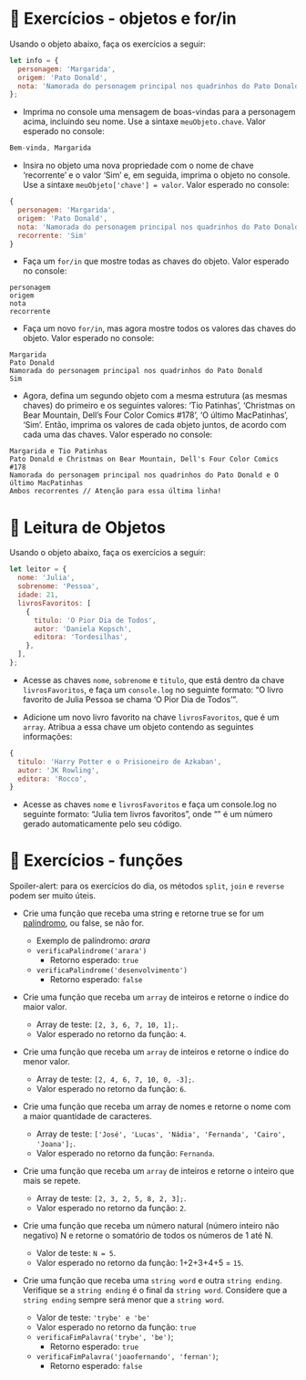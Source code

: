 # 🚀 Exercícios - objetos e for/in

Usando o objeto abaixo, faça os exercícios a seguir:

```JavaScript
let info = {
  personagem: 'Margarida',
  origem: 'Pato Donald',
  nota: 'Namorada do personagem principal nos quadrinhos do Pato Donald',
};
```

- Imprima no console uma mensagem de boas-vindas para a personagem acima, incluindo seu nome. Use a sintaxe `meuObjeto.chave`. Valor esperado no console:

```JavaScript
Bem-vinda, Margarida
```

- Insira no objeto uma nova propriedade com o nome de chave ‘recorrente’ e o valor ‘Sim’ e, em seguida, imprima o objeto no console. Use a sintaxe `meuObjeto['chave'] = valor`. Valor esperado no console:

```JavaScript
{
  personagem: 'Margarida',
  origem: 'Pato Donald',
  nota: 'Namorada do personagem principal nos quadrinhos do Pato Donald',
  recorrente: 'Sim'
}
```

- Faça um `for/in` que mostre todas as chaves do objeto. Valor esperado no console:

```
personagem
origem
nota
recorrente
```

- Faça um novo `for/in`, mas agora mostre todos os valores das chaves do objeto. Valor esperado no console:

```
Margarida
Pato Donald
Namorada do personagem principal nos quadrinhos do Pato Donald
Sim
```

- Agora, defina um segundo objeto com a mesma estrutura (as mesmas chaves) do primeiro e os seguintes valores: ‘Tio Patinhas’, ‘Christmas on Bear Mountain, Dell’s Four Color Comics #178’, ‘O último MacPatinhas’, ‘Sim’. Então, imprima os valores de cada objeto juntos, de acordo com cada uma das chaves. Valor esperado no console:

```
Margarida e Tio Patinhas
Pato Donald e Christmas on Bear Mountain, Dell's Four Color Comics #178
Namorada do personagem principal nos quadrinhos do Pato Donald e O último MacPatinhas
Ambos recorrentes // Atenção para essa última linha!
```

# 🚀 Leitura de Objetos

Usando o objeto abaixo, faça os exercícios a seguir:

```JavaScript
let leitor = {
  nome: 'Julia',
  sobrenome: 'Pessoa',
  idade: 21,
  livrosFavoritos: [
    {
      titulo: 'O Pior Dia de Todos',
      autor: 'Daniela Kopsch',
      editora: 'Tordesilhas',
    },
  ],
};
```

- Acesse as chaves `nome`, `sobrenome` e `titulo`, que está dentro da chave `livrosFavoritos`, e faça um `console.log` no seguinte formato: “O livro favorito de Julia Pessoa se chama ‘O Pior Dia de Todos’”.

- Adicione um novo livro favorito na chave `livrosFavoritos`, que é um `array`. Atribua a essa chave um objeto contendo as seguintes informações:

```JavaScript
{
  titulo: 'Harry Potter e o Prisioneiro de Azkaban',
  autor: 'JK Rowling',
  editora: 'Rocco',
}
```

- Acesse as chaves `nome` e `livrosFavoritos` e faça um console.log no seguinte formato: “Julia tem <quantidade> livros favoritos”, onde “<quantidade>” é um número gerado automaticamente pelo seu código.

# 🚀 Exercícios - funções

Spoiler-alert: para os exercícios do dia, os métodos `split`, `join` e `reverse` podem ser muito úteis.

- Crie uma função que receba uma string e retorne true se for um [palíndromo](https://pt.wikipedia.org/wiki/Pal%C3%ADndromo), ou false, se não for.
  - Exemplo de palíndromo: _arara_
  - `verificaPalindrome('arara')`
    - Retorno esperado: `true`
  - `verificaPalindrome('desenvolvimento')`
    - Retorno esperado: `false`

- Crie uma função que receba um `array` de inteiros e retorne o índice do maior valor.
  - Array de teste: `[2, 3, 6, 7, 10, 1];`.
  - Valor esperado no retorno da função: `4`.

- Crie uma função que receba um `array` de inteiros e retorne o índice do menor valor.
  - Array de teste: `[2, 4, 6, 7, 10, 0, -3];`.
  - Valor esperado no retorno da função: `6`.

- Crie uma função que receba um array de nomes e retorne o nome com a maior quantidade de caracteres.
  - Array de teste: `['José', 'Lucas', 'Nádia', 'Fernanda', 'Cairo', 'Joana'];`.
  - Valor esperado no retorno da função: `Fernanda`.

- Crie uma função que receba um `array` de inteiros e retorne o inteiro que mais se repete.
  - Array de teste: `[2, 3, 2, 5, 8, 2, 3];`.
  - Valor esperado no retorno da função: `2`.

- Crie uma função que receba um número natural (número inteiro não negativo) N e retorne o somatório de todos os números de 1 até N.
  - Valor de teste: `N = 5`.
  - Valor esperado no retorno da função: 1+2+3+4+5 = `15`.

- Crie uma função que receba uma `string word` e outra `string ending`. Verifique se a `string ending` é o final da `string word`. Considere que a `string ending` sempre será menor que a `string word`.
  - Valor de teste: `'trybe' e 'be'`
  - Valor esperado no retorno da função: `true`
  - `verificaFimPalavra('trybe', 'be')`;
    - Retorno esperado: `true`
  - `verificaFimPalavra('joaofernando', 'fernan')`;
    - Retorno esperado: `false`